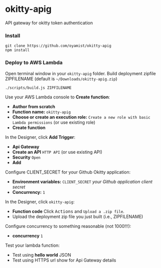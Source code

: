 # okitty-apig
API gateway for okitty token authentication

### Install

```
git clone https://github.com/oyamist/okitty-apig
npm install
```

### Deploy to AWS Lambda
Open terminal window in your `okitty-apig` folder.
Build deployment zipfile ZIPFILENAME 
(default is `~/Downloads/okitty-apig.zip`)

```
./scripts/build.js ZIPFILENAME
```

Use your AWS Lambda console to **Create function**:

* **Author from scratch**
* **Function name:** `okitty-apig`
* **Choose or create an execution role:** `Create a new role with basic Lambda permissions` (or use existing role)
* **Create function**

In the Designer, click **Add Trigger**:

* **Api Gateway**
* **Create an API** `HTTP API` (or use existing API)
* **Security** `Open`
* **Add**

Configure CLIENT_SECRET for your Github Okitty application:

* **Environment variables:** `CLIENT_SECRET` *your Github application client secret*
* **Concurrency:** `1`

In the Designer, click `okitty-apig`:

* **Function code** Click <kbd>Actions</kbd> and `Upload a .zip file`.
* Upload the deployment zip file you just built (i.e., ZIPFILENAME)

Configure concurrency to something reasonable (not 1000!!!):

* **concurrency** `1`

Test your lambda function:

* Test using **hello world** JSON
* Test using HTTPS url show for Api Gateway details
